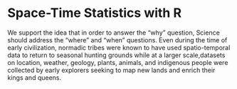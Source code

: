 # Space-Time Statistics with R

We support the idea that in order to answer the “why” question, Science should address the “where” and “when” questions. Even during the time of early civilization, normadic tribes were known to have used spatio-temporal data to return to seasonal hunting grounds while at a larger scale,datasets on location, weather, geology, plants, animals, and indigenous people were collected by early explorers seeking to map new lands and enrich their kings and queens. 


